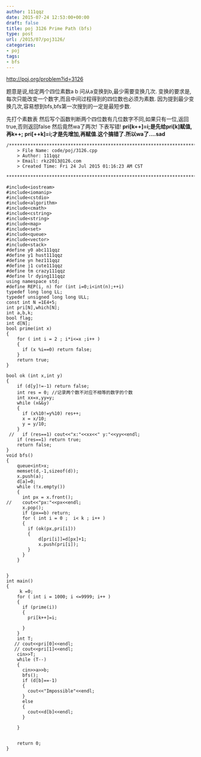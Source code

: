 ```yaml
---
author: 111qqz
date: 2015-07-24 12:53:00+00:00
draft: false
title: poj 3126 Prime Path (bfs)
type: post
url: /2015/07/poj3126/
categories:
- poj
tags:
- bfs
---
```


http://poj.org/problem?id=3126



题意是说,给定两个四位素数a b 问从a变换到b,最少需要变换几次.
变换的要求是,每次只能改变一个数字,而且中间过程得到的四位数也必须为素数.
因为提到最少变换几次,容易想到bfs,bfs第一次搜到的一定是最短步数.


先打个素数表
然后写个函数判断两个四位数有几位数字不同,如果只有一位,返回true,否则返回false
然后竟然wa了两次!
下表写错!
**pri[k++]=i;是先给pri[k]赋值,再k++;**
**pri[++k]=i;才是先增加,再赋值.这个搞错了.所以wa了....sad**
 

    
    /*************************************************************************
        > File Name: code/poj/3126.cpp
        > Author: 111qqz
        > Email: rkz2013@126.com 
        > Created Time: Fri 24 Jul 2015 01:16:23 AM CST
     ************************************************************************/
    
    #include<iostream>
    #include<iomanip>
    #include<cstdio>
    #include<algorithm>
    #include<cmath>
    #include<cstring>
    #include<string>
    #include<map>
    #include<set>
    #include<queue>
    #include<vector>
    #include<stack>
    #define y0 abc111qqz
    #define y1 hust111qqz
    #define yn hez111qqz
    #define j1 cute111qqz
    #define tm crazy111qqz
    #define lr dying111qqz
    using namespace std;
    #define REP(i, n) for (int i=0;i<int(n);++i)  
    typedef long long LL;
    typedef unsigned long long ULL;
    const int N =1E4+5;
    int pri[N],which[N];
    int a,b,k;
    bool flag;
    int d[N];
    bool prime(int x)
    {
        for ( int i = 2 ; i*i<=x ;i++ )
        {
    	  if (x %i==0) return false;
        }
        return true;
    }
    
    bool ok (int x,int y)
    {
        if (d[y]!=-1) return false;
        int res = 0; //记录两个数不对应不相等的数字的个数
        int xx=x,yy=y;
        while (x&&y)
        {
    	  if (x%10!=y%10) res++;
    	  x = x/10;
    	  y = y/10;
        }
     //   if (res==1) cout<<"x:"<<xx<<" y:"<<yy<<endl;
        if (res==1) return true;
        return false;
    }
    void bfs()
    {
        queue<int>x;
        memset(d,-1,sizeof(d));
        x.push(a);
        d[a]=0;
        while (!x.empty())
        {
    	  int px = x.front();
    //	  cout<<"px:"<<px<<endl;
    	  x.pop();
    	  if (px==b) return;
    	  for ( int i = 0 ;  i< k ; i++ )
    	  {
    		if (ok(px,pri[i]))
    		{
    		    d[pri[i]]=d[px]+1;
    		    x.push(pri[i]);
    		}
    	  }
        }
    
    
    }
    int main()
    {
         k =0;
        for ( int i = 1000; i <=9999; i++ )
        {
    	  if (prime(i))
    	  {
    		pri[k++]=i;
    	  
    	  }
        }
        int T;
       // cout<<pri[0]<<endl;
       // cout<<pri[1]<<endl;
        cin>>T;
        while (T--)
        {
    	  cin>>a>>b;
    	  bfs();
    	  if (d[b]==-1)
    	  {
    		cout<<"Impossible"<<endl;
    	  }
    	  else
    	  {
    		cout<<d[b]<<endl;
    	  }
    
        }
    
      
    	return 0;
    }
    
